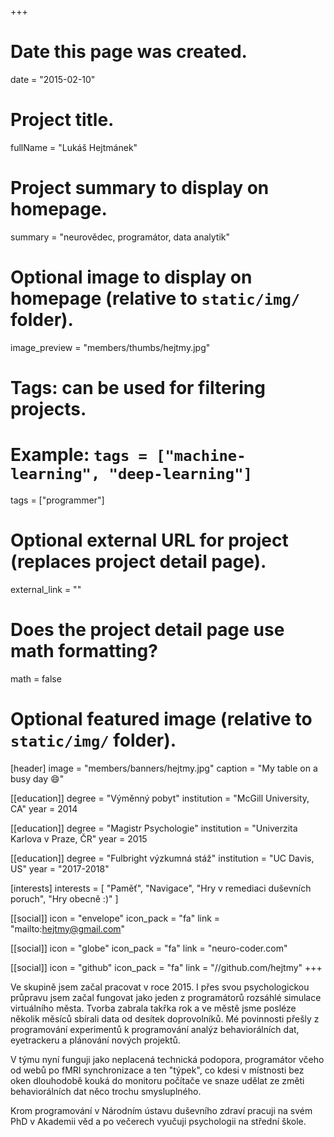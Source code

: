 +++
# Date this page was created.
date = "2015-02-10"

# Project title.
fullName = "Lukáš Hejtmánek"

# Project summary to display on homepage.
summary = "neurovědec, programátor, data analytik"

# Optional image to display on homepage (relative to `static/img/` folder).
image_preview = "members/thumbs/hejtmy.jpg"

# Tags: can be used for filtering projects.
# Example: `tags = ["machine-learning", "deep-learning"]`
tags = ["programmer"]

# Optional external URL for project (replaces project detail page).
external_link = ""

# Does the project detail page use math formatting?
math = false

# Optional featured image (relative to `static/img/` folder).
[header]
image = "members/banners/hejtmy.jpg"
caption = "My table on a busy day :smile:"

[[education]]
    degree = "Výměnný pobyt"
    institution = "McGill University, CA"
    year = 2014

[[education]]
    degree = "Magistr Psychologie"
    institution = "Univerzita Karlova v Praze, ČR"
    year = 2015

[[education]]
    degree = "Fulbright výzkumná stáž"
    institution = "UC Davis, US"
    year = "2017-2018"

[interests]
  interests = [
      "Paměť",
      "Navigace",
      "Hry v remediaci duševních poruch",
      "Hry obecně :)"
  ]

[[social]]
    icon = "envelope"
    icon_pack = "fa"
    link = "mailto:hejtmy@gmail.com"

[[social]]
    icon = "globe"
    icon_pack = "fa"
    link = "neuro-coder.com"

[[social]]
    icon = "github"
    icon_pack = "fa"
    link = "//github.com/hejtmy"
+++

Ve skupině jsem začal pracovat v roce 2015. I přes svou psychologickou průpravu jsem začal fungovat jako jeden z programátorů rozsáhlé simulace virtuálního města. Tvorba zabrala takřka rok a ve městě jsme posléze několik měsíců sbírali data od desítek doprovolníků. Mé povinnosti přešly z programování experimentů k programování analýz behaviorálních dat, eyetrackeru a plánování nových projektů. 

V týmu nyní funguji jako neplacená technická podopora, programátor včeho od webů po fMRI synchronizace a ten "týpek", co kdesi v místnosti bez oken dlouhodobě kouká do monitoru počítače ve snaze udělat ze změti behaviorálních dat něco trochu smysluplného. 

Krom programování v Národním ústavu duševního zdraví pracuji na svém PhD v Akademii věd a po večerech vyučuji psychologii na střední škole.